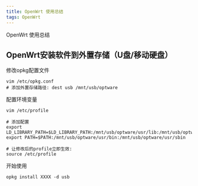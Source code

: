 ```yaml
---
title: OpenWrt 使用总结
tags: OpenWrt
---
```


OpenWrt 使用总结

<!--more-->

## OpenWrt安装软件到外置存储（U盘/移动硬盘）

修改opkg配置文件

```
vim /etc/opkg.conf
# 添加外置存储路径: dest usb /mnt/usb/optware
```

配置环境变量

```
vim /etc/profile

# 添加配置
export LD_LIBRARY_PATH=$LD_LIBRARY_PATH:/mnt/usb/optware/usr/lib:/mnt/usb/optware/lib
export PATH=$PATH:/mnt/usb/optware/usr/bin:/mnt/usb/optware/usr/sbin

# 让修改后的profile立即生效:
source /etc/profile
```

开始使用

```
opkg install XXXX -d usb
```


